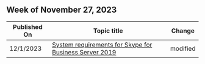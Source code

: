 <!-- This file is generated automatically each week. Changes made to this file will be overwritten.-->



## Week of November 27, 2023


| Published On |Topic title | Change |
|------|------------|--------|
| 12/1/2023 | [System requirements for Skype for Business Server 2019](/SkypeForBusiness/plan/system-requirements) | modified |

